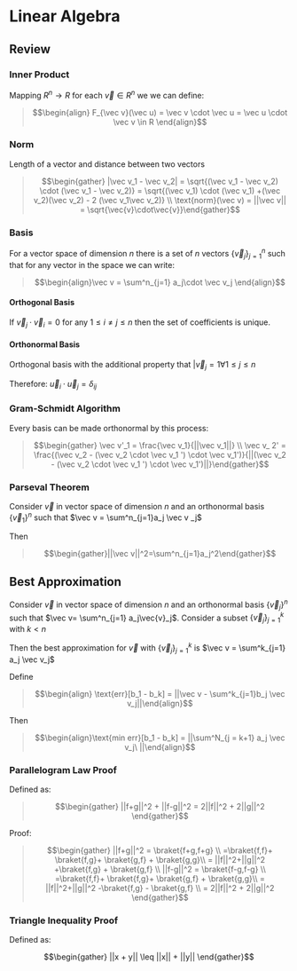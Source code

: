 # Linear Algebra
## Review
### Inner Product 
Mapping $R^n \rightarrow R$ for each $\vec v \in R^n$ we  we can define: 

>$$\begin{align} F_{\vec v}(\vec u) = \vec v \cdot \vec u = \vec u \cdot \vec v \in R \end{align}$$

### Norm
Length of a vector and distance between two vectors

>$$\begin{gather} |\vec v_1 - \vec v_2| = \sqrt{(\vec v_1 - \vec v_2) \cdot (\vec v_1 - \vec v_2)} = \sqrt{(\vec v_1) \cdot (\vec v_1) +(\vec v_2)(\vec v_2) - 2 (\vec v_1\vec v_2)} \\ \text{norm}(\vec v) = ||\vec v|| = \sqrt{\vec{v}\cdot\vec{v}}\end{gather}$$

### Basis
For a vector space of dimension $n$ there is a set of $n$ vectors $\{\vec v_j\}^n_{j=1}$ such that for any vector in the space we can write:

>$$\begin{align}\vec v = \sum^n_{j=1} a_j\cdot \vec v_j \end{align}$$

#### Orthogonal Basis 

If $\vec{v}_j \cdot \vec{v}_i = 0$ for any $1 \leq i \neq j \leq n$  then the set of coefficients is unique.

#### Orthonormal Basis
Orthogonal basis with the additional property that $|\vec{v}_j =1 \forall 1 \leq j \leq n$ 

Therefore: $\vec u_i \cdot \vec u_j = \delta_{ij}$

### Gram-Schmidt Algorithm 
Every basis can be made orthonormal by this process:

>$$\begin{gather} \vec v'_1 = \frac{\vec v_1}{||\vec v_1||} \\ \vec v_ 2' = \frac{(\vec v_2 - (\vec v_2 \cdot \vec v_1 ') \cdot \vec v_1')}{||(\vec v_2 - (\vec v_2 \cdot \vec v_1 ') \cdot \vec v_1')||}\end{gather}$$
### Parseval Theorem

Consider $\vec v$ in vector space of dimension $n$ and an orthonormal basis $\{\vec v_1\}^n$ such that $\vec v = \sum^n_{j=1}a_j \vec v _j$

Then 
>$$\begin{gather}||\vec v||^2=\sum^n_{j=1}a_j^2\end{gather}$$
## Best Approximation
Consider $\vec v$ in vector space of dimension $n$ and an orthonormal basis $\{\vec v_j\}^n$ such that $\vec v= \sum^n_{j=1} a_j\vec{v}_j$. Consider a subset $\{\vec{v}_j\}^k_{j=1}$ with $k < n$ 

Then the best approximation for $\vec v$ with $\{\vec{v}_j\}^k_{j=1}$ is $\vec v = \sum^k_{j=1} a_j \vec v_j$

Define 
>$$\begin{align} \text{err}[b_1 - b_k] = ||\vec v - \sum^k_{j=1}b_j \vec v_j||\end{align}$$

Then 
>$$\begin{align}\text{min  err}[b_1 - b_k] = ||\sum^N_{j = k+1} a_j \vec v_j\ ||\end{align}$$


### Parallelogram Law Proof

Defined as:
>$$\begin{gather} ||f+g||^2 + ||f-g||^2 = 2||f||^2 + 2||g||^2 \end{gather}$$

Proof:

>$$\begin{gather} ||f+g||^2 = \braket{f+g,f+g} \\ =\braket{f,f}+ \braket{f,g}+ \braket{g,f} + \braket{g,g}\\ = ||f||^2+||g||^2 +\braket{f,g} + \braket{g,f} \\ ||f-g||^2 = \braket{f-g,f-g} \\ =\braket{f,f}+ \braket{f,g}+ \braket{g,f} + \braket{g,g}\\ = ||f||^2+||g||^2 -\braket{f,g} - \braket{g,f} \\ = 2||f||^2 + 2||g||^2 \end{gather}$$

### Triangle Inequality Proof

Defined as: 

$$\begin{gather} ||x + y|| \leq ||x|| + ||y|| \end{gather}$$